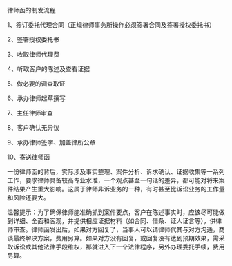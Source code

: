 律师函的制发流程

1、签订委托代理合同（正规律师事务所操作必须签署合同及签署授权委托书）

2、签署授权委托书

3、收取律师代理费

4、听取客户的陈述及查看证据

5、做必要的调查取证

6、承办律师起草撰写

7、主任律师审查

8、客户确认无异议

9、承办律师签字、加盖律所公章

10、寄送律师函

一份律师函的背后，实际涉及事实整理、案件分析、诉求确认、证据收集等一系列工作，要求律师具备较高专业水准，一个观点甚至一句话的差异，都可能对将来案件结果产生重大影响。这属于律师非诉业务的一种，有时甚至比诉讼业务的工作量和风险还要大。

温馨提示：为了确保律师能准确抓到案件要点，客户在陈述事实时，应该尽可能做到详细、全面和客观，并提供相应证据材料（如合同、借条、证人证言等），供律师审查。律师函发出后，如果对方回复了，当事人可以请律师代其与对方沟通，商谈最终解决方案，费用另算。如果对方没有回复，或回复没有达到预期效果，需采取诉讼或其他法律手段维权，那就进入下一个法律程序，另外办理委托手续，费用另算。


